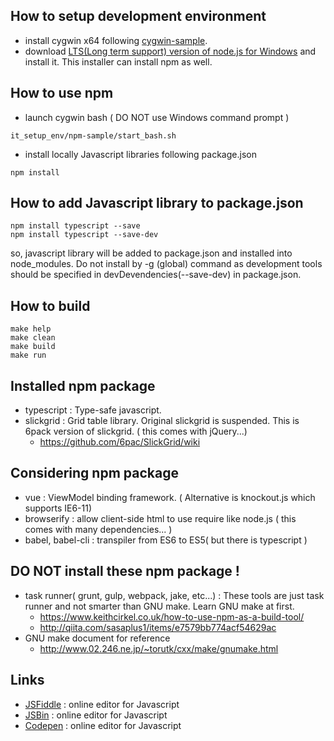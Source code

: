 How to setup development environment
------------------------------------

+ install cygwin x64 following [cygwin-sample](../cygwin-sample/README.md).
+ download [LTS(Long term support) version of node.js for Windows](https://nodejs.org/en/download/) and install it. This installer can install npm as well.

How to use npm
--------------

+ launch cygwin bash ( DO NOT use Windows command prompt )
```
it_setup_env/npm-sample/start_bash.sh
```
+ install locally Javascript libraries following package.json
```
npm install
```

How to add Javascript library to package.json
----------------------------------------------
```
npm install typescript --save
npm install typescript --save-dev
```
so, javascript library will be added to package.json and installed into node_modules.
Do not install by -g (global) command as development tools should be specified in devDevendencies(--save-dev) in package.json.

How to build
------------
```
make help
make clean
make build
make run
```

Installed npm package
---------------------

+ typescript : Type-safe javascript.
+ slickgrid : Grid table library. Original slickgrid is suspended. This is 6pack version of slickgrid. ( this comes with jQuery...)
  + https://github.com/6pac/SlickGrid/wiki

Considering npm package
-----------------------

+ vue : ViewModel binding framework. ( Alternative is knockout.js which supports IE6-11)
+ browserify : allow client-side html to use require like node.js ( this comes with many dependencies... )
+ babel, babel-cli : transpiler from ES6 to ES5( but there is typescript )

DO NOT install these npm package !
----------------------------------
+ task runner( grunt, gulp, webpack, jake, etc...) : These tools are just task runner and not smarter than GNU make. Learn GNU make at first.
  + https://www.keithcirkel.co.uk/how-to-use-npm-as-a-build-tool/
  + http://qiita.com/sasaplus1/items/e7579bb774acf54629ac
+ GNU make document for reference
  + http://www.02.246.ne.jp/~torutk/cxx/make/gnumake.html

Links
-----
+ [JSFiddle](https://jsfiddle.net/fh5whLfd/) : online editor for Javascript
+ [JSBin](http://jsbin.com/rokimopuse/edit?html,js,console,output) : online editor for Javascript
+ [Codepen](http://codepen.io/anon/pen/dOGgeO) : online editor for Javascript

